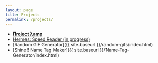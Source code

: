 ```yaml
---
layout: page
title: Projects
permalink: /projects/
---
```


* **[Пroject λamp](http://project-lamp.org)**
* [Hermes: Speed Reader (in progress)](https://github.com/lazywithclass/hermes)
* [Random GIF Generator]({{ site.baseurl }}/random-gifs/index.html)
* [Shine!! Name Tag Maker]({{ site.baseurl }}/Name-Tag-Generator/index.html)

